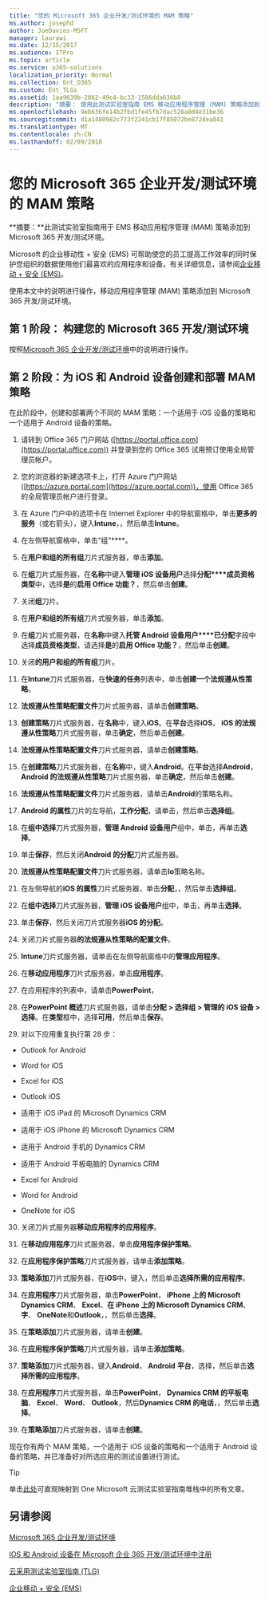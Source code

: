 ```yaml
---
title: "您的 Microsoft 365 企业开发/测试环境的 MAM 策略"
ms.author: josephd
author: JoeDavies-MSFT
manager: laurawi
ms.date: 12/15/2017
ms.audience: ITPro
ms.topic: article
ms.service: o365-solutions
localization_priority: Normal
ms.collection: Ent_O365
ms.custom: Ent_TLGs
ms.assetid: 1aa9639b-2862-49c4-bc33-1586dda636b8
description: "摘要： 使用此测试实验室指南 EMS 移动应用程序管理 (MAM) 策略添加到 Microsoft 365 开发/测试环境。"
ms.openlocfilehash: 9eb636fe14b2fbd1fe45fb7dac528a0d4e31be36
ms.sourcegitcommit: d1a1480982c773f2241cb17f85072be8724ea841
ms.translationtype: MT
ms.contentlocale: zh-CN
ms.lasthandoff: 02/09/2018
---
```

# <a name="mam-policies-for-your-microsoft-365-enterprise-devtest-environment"></a>您的 Microsoft 365 企业开发/测试环境的 MAM 策略

 **摘要：**此测试实验室指南用于 EMS 移动应用程序管理 (MAM) 策略添加到 Microsoft 365 开发/测试环境。
  
Microsoft 的企业移动性 + 安全 (EMS) 可帮助使您的员工提高工作效率的同时保护您组织的数据使用他们最喜欢的应用程序和设备。有关详细信息，请参阅[企业移动 + 安全 (EMS)](https://www.microsoft.com/cloud-platform/enterprise-mobility-security)。
  
使用本文中的说明进行操作，移动应用程序管理 (MAM) 策略添加到 Microsoft 365 开发/测试环境。
  
## <a name="phase-1-build-out-your-microsoft-365-devtest-environment"></a>第 1 阶段： 构建您的 Microsoft 365 开发/测试环境

按照[Microsoft 365 企业开发/测试环境](the-microsoft-365-enterprise-dev-test-environment.md)中的说明进行操作。
  
## <a name="phase-2-create-and-deploy-mam-policies-for-ios-and-android-devices"></a>第 2 阶段：为 iOS 和 Android 设备创建和部署 MAM 策略

在此阶段中，创建和部署两个不同的 MAM 策略：一个适用于 iOS 设备的策略和一个适用于 Android 设备的策略。
  
1. 请转到 Office 365 门户网站 ([https://portal.office.com](https://portal.office.com)) 并登录到您的 Office 365 试用预订使用全局管理员帐户。
    
2. 您的浏览器的新建选项卡上，打开 Azure 门户网站 ([https://azure.portal.com](https://azure.portal.com))，使用 Office 365 的全局管理员帐户进行登录。
    
3. 在 Azure 门户中的选项卡在 Internet Explorer 中的导航窗格中，单击**更多的服务**（或右箭头），键入**Intune**，，然后单击**Intune**。
    
4. 在左侧导航窗格中，单击“组”****。
    
5. 在**用户和组的所有组**刀片式服务器，单击**添加**。
    
6. 在**组**刀片式服务器，在**名称**中键入**管理 iOS 设备用户**选择**分配****成员资格类型**中，选择**是**的**启用 Office 功能？**，然后单击**创建**。 
    
7. 关闭**组**刀片。
    
8. 在**用户和组的所有组**刀片式服务器，单击**添加**。
    
9. 在**组**刀片式服务器，在**名称**中键入**托管 Android 设备用户****已分配**字段中选择**成员资格类型**，请选择**是**的**启用 Office 功能？**，然后单击**创建**。
    
10. 关闭**的用户和组的所有组**刀片。
    
11. 在**Intune**刀片式服务器，在**快速的任务**列表中，单击**创建一个法规遵从性策略**。
    
12. **法规遵从性策略配置文件**刀片式服务器，请单击**创建策略**。
    
13. **创建策略**刀片式服务器，在**名称**中，键入**iOS**。在**平台**选择**iOS**， **iOS 的法规遵从性策略**刀片式服务器，单击**确定**，然后单击**创建**。
    
14. **法规遵从性策略配置文件**刀片式服务器，请单击**创建策略**。
    
15. 在**创建策略**刀片式服务器，在**名称**中，键入**Android**。在**平台**选择**Android**， **Android 的法规遵从性策略**刀片式服务器，单击**确定**，然后单击**创建**。
    
16. **法规遵从性策略配置文件**刀片式服务器，请单击**Android**的策略名称。
    
17. **Android 的属性**刀片的左导航，**工作分配**，请单击，然后单击**选择组**。
    
18. 在**组中选择**刀片式服务器，**管理 Android 设备用户**组中，单击，再单击**选择**。
    
19. 单击**保存**，然后关闭**Android 的分配**刀片式服务器。
    
20. **法规遵从性策略配置文件**刀片式服务器，请单击**Io**策略名称。
    
21. 在左侧导航的**iOS 的属性**刀片式服务器，单击**分配**，，然后单击**选择组**。
    
22. 在**组中选择**刀片式服务器，**管理 iOS 设备用户**组中，单击，再单击**选择**。
    
23. 单击**保存**，然后关闭刀片式服务器**iOS 的分配**。
    
24. 关闭刀片式服务器**的法规遵从性策略的配置文件**。
    
25. **Intune**刀片式服务器，请单击在左侧导航窗格中的**管理应用程序**。
    
26. 在**移动应用程序**刀片式服务器，单击**应用程序**。
    
27. 在应用程序的列表中，请单击**PowerPoint**， 
    
28. 在**PowerPoint 概述**刀片式服务器，请单击**分配 > 选择组 > 管理的 iOS 设备 > 选择**。在**类型**框中，选择**可用**，然后单击**保存**。
    
29. 对以下应用重复执行第 28 步：
    
  - Outlook for Android
    
  - Word for iOS
    
  - Excel for iOS
    
  - Outlook iOS
    
  - 适用于 iOS iPad 的 Microsoft Dynamics CRM
    
  - 适用于 iOS iPhone 的 Microsoft Dynamics CRM
    
  - 适用于 Android 手机的 Dynamics CRM
    
  - 适用于 Android 平板电脑的 Dynamics CRM
    
  - Excel for Android
    
  - Word for Android
    
  - OneNote for iOS
    
30. 关闭刀片式服务器**移动应用程序的应用程序**。
    
31. 在**移动应用程序**刀片式服务器，单击**应用程序保护策略**。
    
32. 在**应用程序保护策略**刀片式服务器，请单击**添加策略**。
    
33. **策略添加**刀片式服务器，在**iOS**中，键入，然后单击**选择所需的应用程序**。
    
34. 在**应用程序**刀片式服务器，单击**PowerPoint**， **iPhone 上的 Microsoft Dynamics CRM**、 **Excel**、**在 iPhone 上的 Microsoft Dynamics CRM**、**字**、 **OneNote**和**Outlook**，，然后单击**选择**。
    
35. 在**策略添加**刀片式服务器，请单击**创建**。
    
36. 在**应用程序保护策略**刀片式服务器，请单击**添加策略**。
    
37. **策略添加**刀片式服务器，键入**Android**， **Android** **平台**，选择，然后单击**选择所需的应用程序**。
    
38. 在**应用程序**刀片式服务器，单击**PowerPoint**， **Dynamics CRM 的平板电脑**、 **Excel**、 **Word**、 **Outlook**，然后**Dynamics CRM 的电话**，，然后单击**选择**。
    
39. 在**策略添加**刀片式服务器，请单击**创建**。
    
现在你有两个 MAM 策略，一个适用于 iOS 设备的策略和一个适用于 Android 设备的策略，并已准备好对所选应用的测试设置进行测试。
  
> [!TIP]
> 单击[此处](http://aka.ms/catlgstack)可直观映射到 One Microsoft 云测试实验室指南堆栈中的所有文章。
  
## <a name="see-also"></a>另请参阅

[Microsoft 365 企业开发/测试环境](the-microsoft-365-enterprise-dev-test-environment.md)
  
[IOS 和 Android 设备在 Microsoft 企业 365 开发/测试环境中注册](enroll-ios-and-android-devices-in-your-microsoft-enterprise-365-dev-test-environ.md)
  
[云采用测试实验室指南 (TLG)](cloud-adoption-test-lab-guides-tlgs.md)

[企业移动 + 安全 (EMS)](https://www.microsoft.com/cloud-platform/enterprise-mobility-security)



